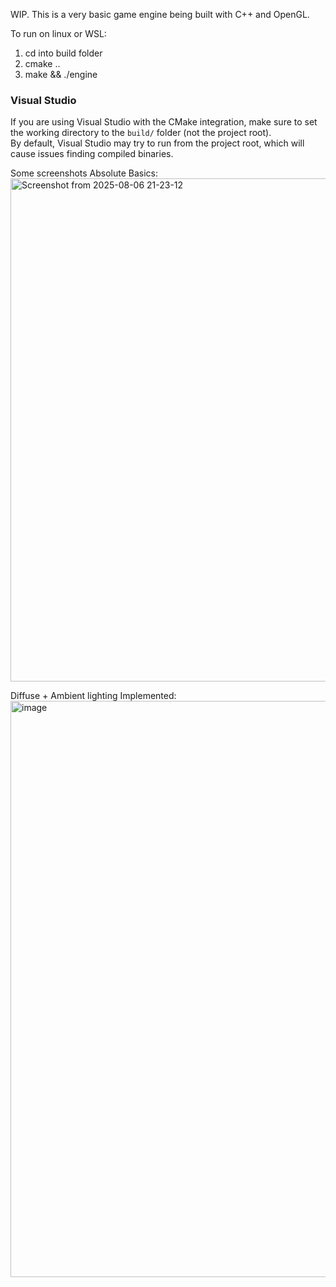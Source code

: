 WIP. 
This is a very basic game engine being built with C++ and OpenGL.

To run on linux or WSL:
1. cd into build folder  
2. cmake ..  
3. make && ./engine   

### Visual Studio
If you are using Visual Studio with the CMake integration, make sure to set the working directory to the `build/` folder (not the project root).  
By default, Visual Studio may try to run from the project root, which will cause issues finding compiled binaries.  


Some screenshots
Absolute Basics:
<img width="1001" height="805" alt="Screenshot from 2025-08-06 21-23-12" src="https://github.com/user-attachments/assets/19cde3bb-4c7b-4be8-9c18-2ba575f9231f" />

Diffuse + Ambient lighting Implemented:
<img width="1410" height="922" alt="image" src="https://github.com/user-attachments/assets/66086f14-1a21-462e-b652-d452d5a3177c" />
